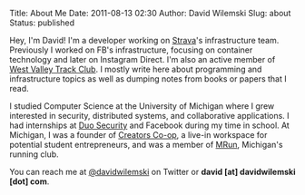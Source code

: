 Title: About Me
Date: 2011-08-13 02:30
Author: David Wilemski
Slug: about
Status: published

Hey, I'm David\! I'm a developer working on [Strava](https://strava.com)'s
infrastructure team.  Previously I worked on FB's infrastructure, focusing on
container technology and later on Instagram Direct. I'm also an active member
of [West Valley Track Club](http://www.westvalleytc.com/). I mostly write here
about programming and infrastructure topics as well as dumping notes from books
or papers that I read.

I studied Computer Science at the University of Michigan where I grew
interested in security, distributed systems, and collaborative applications. I
had internships at [Duo Security](http://www.duosecurity.com) and Facebook
during my time in school. At Michigan, I was a founder of [Creators
Co-op](http://creatorspace.co), a live-in workspace for potential student
entrepreneurs, and was a member of [MRun](http://mrun.clubrunning.org),
Michigan's running club.

You can reach me at [@davidwilemski](https://twitter.com/davidwilemski) on
Twitter or **david \[at\] davidwilemski \[dot\] com**.
